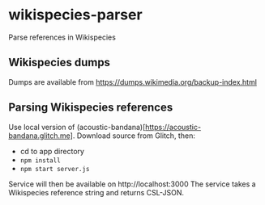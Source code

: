 # wikispecies-parser
Parse references in Wikispecies


## Wikispecies dumps

Dumps are available from https://dumps.wikimedia.org/backup-index.html

## Parsing Wikispecies references

Use local version of (acoustic-bandana)[https://acoustic-bandana.glitch.me]. Download source from Glitch, then:
- cd to app directory
- `npm install`
- `npm start server.js`

Service will then be available on http://localhost:3000 The service takes a Wikispecies reference string and returns CSL-JSON.
